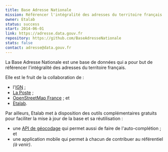 ```yaml
---
title: Base Adresse Nationale
mission: Référencer l'intégralité des adresses du territoire français
owner: Etalab
status: success
start: 2014-06-01
link: https://adresse.data.gouv.fr
repository: https://github.com/BaseAdresseNationale
stats: false
contact: adresse@data.gouv.fr
---
```


La Base Adresse Nationale est une base de données qui a pour but de référencer l'intégralité des adresses du territoire français.

Elle est le fruit de la collaboration de :

* l'[IGN](http://www.ign.fr/) ;
* [La Poste](https://www.laposte.fr/entreprise/produits-et-services/sna-normalisation-des-adresses) ;
* [OpenStreetMap France](http://openstreetmap.fr/) ; et
* [Etalab](http://www.etalab.gouv.fr/).

Par ailleurs, Etalab met à disposition des outils complémentaires gratuits pour faciliter la mise à jour de la base et sa réutilisation :

* une [API de géocodage](https://api.gouv.fr/api/base-adresse-nationale.html) qui permet aussi de faire de l'auto-complétion ; et
* une application mobile qui permet à chacun de contribuer au référentiel _(à venir)_.
